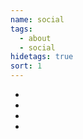```yaml
---
name: social
tags:
  - about
  - social
hidetags: true
sort: 1
---
```

  <ul class="social">
    <li class="social"><a href="https://vimeo.com/randomphotons" target="_blank"><i class="fa fa-vimeo-square" title="Vimeo"></i></a></li>
    <li class="social"><a href="https://twitter.com/randomphotons" target="_blank"><i class="fa fa-twitter-square" title="Twitter"></i></a></li>
    <li class="social"><a href="https://www.facebook.com/randomphotons/" target="_blank"><i class="fa fa-facebook-square" title="Facebook"></i></a></li>
    <li class="social"><a href="mailto:productions@randomphotons.com"><i class="fa fa-envelope-square" title="Email"></i></a></li>
  </ul>
